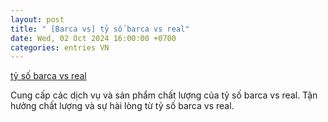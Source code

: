 ```yaml
---
layout: post
title: " [Barca vs] tỷ số barca vs real"
date: Wed, 02 Oct 2024 16:00:00 +0700
categories: entries VN
---
```

[tỷ số barca vs real](https://vasep.com.vn/Fish/xzykinf/hiaprz.shtml?tr%C6%B0c%20ti%C3%AAp%20bong%20da%20k+1)

Cung cấp các dịch vụ và sản phẩm chất lượng của tỷ số barca vs real. Tận hưởng chất lượng và sự hài lòng từ tỷ số barca vs real.️

